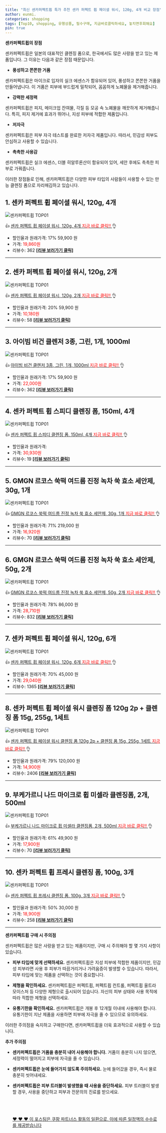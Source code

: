 ```yaml
---
title: "최신 센카퍼펙트휩 특가 추천 센카 퍼펙트 휩 페이셜 워시, 120g, 4개 비교 장점"
author: eunmi.
categories: shopping
tags: [Top10, shopping, 유행상품, 필수구매, 지금바로클릭하세요, 놓치면후회해요]
pin: true
---
```

**센카퍼펙트휩의 장점**

센카퍼펙트휩은 일본의 대표적인 클렌징 폼으로, 한국에서도 많은 사랑을 받고 있는 제품입니다. 그 이유는 다음과 같은 장점 때문입니다.

* **풍성하고 쫀쫀한 거품**

센카퍼펙트휩은 마이크로 입자의 실크 에센스가 함유되어 있어, 풍성하고 쫀쫀한 거품을 만들어냅니다. 이 거품은 피부에 부드럽게 밀착되어, 꼼꼼하게 노폐물을 제거해줍니다.

* **강력한 세정력**

센카퍼펙트휩은 피지, 메이크업 잔여물, 각질 등 모공 속 노폐물을 깨끗하게 제거해줍니다. 특히, 피지 제거에 효과가 뛰어나, 지성 피부에 적합한 제품입니다.

* **저자극**

센카퍼펙트휩은 피부 자극 테스트를 완료한 저자극 제품입니다. 따라서, 민감성 피부도 안심하고 사용할 수 있습니다.

* **촉촉한 사용감**

센카퍼펙트휩은 실크 에센스, 더블 히알루론산이 함유되어 있어, 세안 후에도 촉촉한 피부로 가꿔줍니다.

이러한 장점들로 인해, 센카퍼펙트휩은 다양한 피부 타입의 사람들이 사용할 수 있는 만능 클렌징 폼으로 자리매김하고 있습니다.

   

## 1. 센카 퍼펙트 휩 페이셜 워시, 120g, 4개

![센카퍼펙트휩 TOP01](https://thumbnail10.coupangcdn.com/thumbnails/remote/230x230ex/image/retail/images/d53d93f3-bc9d-4d1a-a8c7-d006b7124f882695727988806790552.png)


👍 [센카 퍼펙트 휩 페이셜 워시, 120g, 4개 <font color=red> 지금 바로 클릭!! </font> ](https://link.coupang.com/re/AFFSDP?lptag=AF3617701&subid=GithubCoopas&pageKey=7151226287&traceid=V0-153&itemId=19170943585&vendorItemId=86289146923) 👌 


- 할인율과 원래가격: 17%  59,900   원
- 가격: <span style='color:red'>19,860원</span>
- 리뷰수: 362  [**[리뷰 보러가기 클릭]**](https://link.coupang.com/re/AFFSDP?lptag=AF3617701&subid=GithubCoopas&pageKey=7151226287&traceid=V0-153&itemId=19170943585&vendorItemId=86289146923)

---


   

## 2. 센카 퍼펙트 휩 페이셜 워시, 120g, 2개

![센카퍼펙트휩 TOP01](https://thumbnail6.coupangcdn.com/thumbnails/remote/230x230ex/image/retail/images/2102734568127553-088c9ea6-7229-4341-9100-c3c5cdd7e5e0.jpg)


👍 [센카 퍼펙트 휩 페이셜 워시, 120g, 2개 <font color=red> 지금 바로 클릭!! </font> ](https://link.coupang.com/re/AFFSDP?lptag=AF3617701&subid=GithubCoopas&pageKey=7151226287&traceid=V0-153&itemId=19839595805&vendorItemId=85136092507) 👌 


- 할인율과 원래가격: 20%  59,900   원
- 가격: <span style='color:red'>10,180원</span>
- 리뷰수: 58  [**[리뷰 보러가기 클릭]**](https://link.coupang.com/re/AFFSDP?lptag=AF3617701&subid=GithubCoopas&pageKey=7151226287&traceid=V0-153&itemId=19839595805&vendorItemId=85136092507)

---


   

## 3. 아이빔 비건 클렌저 3종, 그린, 1개, 1000ml

![센카퍼펙트휩 TOP01](https://thumbnail8.coupangcdn.com/thumbnails/remote/230x230ex/image/vendor_inventory/0b13/8672c9282c924fd78c4ec207e0142a334f61a62e0a1a2dfa71c8186f2c72.jpg)


👍 [아이빔 비건 클렌저 3종, 그린, 1개, 1000ml <font color=red> 지금 바로 클릭!! </font> ](https://link.coupang.com/re/AFFSDP?lptag=AF3617701&subid=GithubCoopas&pageKey=7594842926&traceid=V0-153&itemId=20077329360&vendorItemId=87474804162) 👌 


- 할인율과 원래가격: 17%  59,900   원
- 가격: <span style='color:red'>22,000원</span>
- 리뷰수: 362  [**[리뷰 보러가기 클릭]**](https://link.coupang.com/re/AFFSDP?lptag=AF3617701&subid=GithubCoopas&pageKey=7594842926&traceid=V0-153&itemId=20077329360&vendorItemId=87474804162)

---


   

## 4. 센카 퍼펙트 휩 스피디 클렌징 폼, 150ml, 4개

![센카퍼펙트휩 TOP01](https://thumbnail9.coupangcdn.com/thumbnails/remote/230x230ex/image/retail/images/0cffa0bf-edda-4306-b5f2-0a47ad4ae5a65775316140701756727.png)


👍 [센카 퍼펙트 휩 스피디 클렌징 폼, 150ml, 4개 <font color=red> 지금 바로 클릭!! </font> ](https://link.coupang.com/re/AFFSDP?lptag=AF3617701&subid=GithubCoopas&pageKey=7263059298&traceid=V0-153&itemId=19170942339&vendorItemId=86289670157) 👌 


- 할인율과 원래가격: 
- 가격: <span style='color:red'>30,930원</span>
- 리뷰수: 19  [**[리뷰 보러가기 클릭]**](https://link.coupang.com/re/AFFSDP?lptag=AF3617701&subid=GithubCoopas&pageKey=7263059298&traceid=V0-153&itemId=19170942339&vendorItemId=86289670157)

---


   

## 5. GMGN 르코스 쑥떡 여드름 진정 녹차 쑥 효소 세안제, 30g, 1개

![센카퍼펙트휩 TOP01](https://thumbnail7.coupangcdn.com/thumbnails/remote/230x230ex/image/vendor_inventory/2436/9de600f4f30581f36ae76804c1eb2d13b475169af8462fd123a7094cb37d.jpg)


👍 [GMGN 르코스 쑥떡 여드름 진정 녹차 쑥 효소 세안제, 30g, 1개 <font color=red> 지금 바로 클릭!! </font> ](https://link.coupang.com/re/AFFSDP?lptag=AF3617701&subid=GithubCoopas&pageKey=7664928863&traceid=V0-153&itemId=20430443536&vendorItemId=85765913085) 👌 


- 할인율과 원래가격: 71%  219,000   원
- 가격: <span style='color:red'>16,920원</span>
- 리뷰수: 70  [**[리뷰 보러가기 클릭]**](https://link.coupang.com/re/AFFSDP?lptag=AF3617701&subid=GithubCoopas&pageKey=7664928863&traceid=V0-153&itemId=20430443536&vendorItemId=85765913085)

---


   

## 6. GMGN 르코스 쑥떡 여드름 진정 녹차 쑥 효소 세안제, 50g, 2개

![센카퍼펙트휩 TOP01](https://thumbnail9.coupangcdn.com/thumbnails/remote/230x230ex/image/vendor_inventory/724c/1fa6c2238eee38c06a0149ca5822ad34123658d2fa0394fe9a843fceab01.jpg)


👍 [GMGN 르코스 쑥떡 여드름 진정 녹차 쑥 효소 세안제, 50g, 2개 <font color=red> 지금 바로 클릭!! </font> ](https://link.coupang.com/re/AFFSDP?lptag=AF3617701&subid=GithubCoopas&pageKey=7664928863&traceid=V0-153&itemId=20430443384&vendorItemId=86826831364) 👌 


- 할인율과 원래가격: 78%  86,000   원
- 가격: <span style='color:red'>28,710원</span>
- 리뷰수: 832  [**[리뷰 보러가기 클릭]**](https://link.coupang.com/re/AFFSDP?lptag=AF3617701&subid=GithubCoopas&pageKey=7664928863&traceid=V0-153&itemId=20430443384&vendorItemId=86826831364)

---


   

## 7. 센카 퍼펙트 휩 페이셜 워시, 120g, 6개

![센카퍼펙트휩 TOP01](https://thumbnail8.coupangcdn.com/thumbnails/remote/230x230ex/image/retail/images/6daca9ee-1a32-4c52-97bf-2e342093364c7694158530565063728.png)


👍 [센카 퍼펙트 휩 페이셜 워시, 120g, 6개 <font color=red> 지금 바로 클릭!! </font> ](https://link.coupang.com/re/AFFSDP?lptag=AF3617701&subid=GithubCoopas&pageKey=7151226287&traceid=V0-153&itemId=19170943713&vendorItemId=86289147070) 👌 


- 할인율과 원래가격: 70%  45,000   원
- 가격: <span style='color:red'>29,040원</span>
- 리뷰수: 1365  [**[리뷰 보러가기 클릭]**](https://link.coupang.com/re/AFFSDP?lptag=AF3617701&subid=GithubCoopas&pageKey=7151226287&traceid=V0-153&itemId=19170943713&vendorItemId=86289147070)

---


   

## 8. 센카 퍼펙트 휩 페이셜 워시 클렌징 폼 120g 2p + 클렌징 폼 15g, 255g, 1세트

![센카퍼펙트휩 TOP01](https://thumbnail6.coupangcdn.com/thumbnails/remote/230x230ex/image/retail/images/2023/09/11/10/3/e7ff47b3-2cba-46bf-ac29-ea912c38e374.jpg)


👍 [센카 퍼펙트 휩 페이셜 워시 클렌징 폼 120g 2p + 클렌징 폼 15g, 255g, 1세트 <font color=red> 지금 바로 클릭!! </font> ](https://link.coupang.com/re/AFFSDP?lptag=AF3617701&subid=GithubCoopas&pageKey=7225397689&traceid=V0-153&itemId=18320618668&vendorItemId=87147729799) 👌 


- 할인율과 원래가격: 79%  120,000   원
- 가격: <span style='color:red'>14,900원</span>
- 리뷰수: 2406  [**[리뷰 보러가기 클릭]**](https://link.coupang.com/re/AFFSDP?lptag=AF3617701&subid=GithubCoopas&pageKey=7225397689&traceid=V0-153&itemId=18320618668&vendorItemId=87147729799)

---


   

## 9. 부케가르니 나드 마이크로 휩 미셀라 클렌징폼, 2개, 500ml

![센카퍼펙트휩 TOP01](https://thumbnail10.coupangcdn.com/thumbnails/remote/230x230ex/image/retail/images/4695708565134033-52278ddc-71c7-46e9-bf75-2f4234754dec.jpg)


👍 [부케가르니 나드 마이크로 휩 미셀라 클렌징폼, 2개, 500ml <font color=red> 지금 바로 클릭!! </font> ](https://link.coupang.com/re/AFFSDP?lptag=AF3617701&subid=GithubCoopas&pageKey=7227798281&traceid=V0-153&itemId=18332611418&vendorItemId=85477118454) 👌 


- 할인율과 원래가격: 61%  49,900   원
- 가격: <span style='color:red'>17,900원</span>
- 리뷰수: 70  [**[리뷰 보러가기 클릭]**](https://link.coupang.com/re/AFFSDP?lptag=AF3617701&subid=GithubCoopas&pageKey=7227798281&traceid=V0-153&itemId=18332611418&vendorItemId=85477118454)

---


   

## 10. 센카 퍼펙트 휩 프레시 클렌징 폼, 100g, 3개

![센카퍼펙트휩 TOP01](https://thumbnail6.coupangcdn.com/thumbnails/remote/230x230ex/image/retail/images/2023/04/13/13/0/6f293c4c-2a7d-422d-82c4-c0d865f2e535.jpg)


👍 [센카 퍼펙트 휩 프레시 클렌징 폼, 100g, 3개 <font color=red> 지금 바로 클릭!! </font> ](https://link.coupang.com/re/AFFSDP?lptag=AF3617701&subid=GithubCoopas&pageKey=7690143613&traceid=V0-153&itemId=19459667881&vendorItemId=85656229794) 👌 


- 할인율과 원래가격: 50%  30,000   원
- 가격: <span style='color:red'>18,900원</span>
- 리뷰수: 258  [**[리뷰 보러가기 클릭]**](https://link.coupang.com/re/AFFSDP?lptag=AF3617701&subid=GithubCoopas&pageKey=7690143613&traceid=V0-153&itemId=19459667881&vendorItemId=85656229794)

---
**센카퍼펙트휩 구매 시 주의점**

센카퍼펙트휩은 많은 사랑을 받고 있는 제품이지만, 구매 시 주의해야 할 몇 가지 사항이 있습니다.

* **피부 타입에 맞게 선택하세요.** 센카퍼펙트휩은 지성 피부에 적합한 제품이지만, 민감성 피부라면 사용 후 피부가 따끔거리거나 가려움증이 발생할 수 있습니다. 따라서, 피부 타입에 맞는 제품을 선택하는 것이 중요합니다.

* **제형을 확인하세요.** 센카퍼펙트휩은 퍼펙트휩, 퍼펙트휩 컨트롤, 퍼펙트휩 울트라 모이스처 등 다양한 제형으로 출시되어 있습니다. 자신의 피부 상태와 사용 목적에 따라 적합한 제형을 선택하세요.

* **유통기한을 확인하세요.** 센카퍼펙트휩은 개봉 후 12개월 이내에 사용해야 합니다. 유통기한이 지난 제품을 사용하면 피부에 자극을 줄 수 있으므로 유의하세요.

이러한 주의점을 숙지하고 구매한다면, 센카퍼펙트휩을 더욱 효과적으로 사용할 수 있습니다.

**추가 주의점**

* **센카퍼펙트휩은 거품을 충분히 내어 사용해야 합니다.** 거품이 충분히 나지 않으면, 세정력이 떨어지고 피부에 자극을 줄 수 있습니다.

* **센카퍼펙트휩은 눈에 들어가지 않도록 주의하세요.** 눈에 들어갔을 경우, 즉시 물로 충분히 씻어내세요.

* **센카퍼펙트휩은 피부 트러블이 발생했을 때 사용을 중단하세요.** 피부 트러블이 발생할 경우, 사용을 중단하고 피부과 전문의의 진료를 받으세요.<br><br><br><br><br> [ ❤ ❤ ❤ 이 포스팅은 쿠팡 파트너스 활동의 일환으로, 이에 따른 일정액의 수수료를 제공받습니다](https://link.coupang.com/a/bcEFyh)